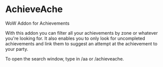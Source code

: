 # AchieveAche
WoW Addon for Achievements

With this addon you can filter all your achievements by zone or whatever you're looking for. It also enables you to only look for uncompleted achievements and link them to suggest an attempt at the achievement to your party.

To open the search window, type in /aa or /achieveache.
